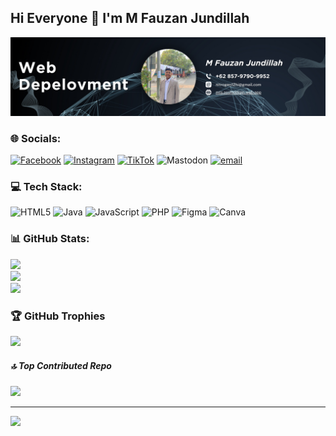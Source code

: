 ## Hi Everyone 👋 I'm M Fauzan Jundillah 
![M Fauzan Jundillah](img/Profile%20github.png)

<!--
**Fauzanjundillah/Fauzanjundillah** is a ✨ _special_ ✨ repository because its `README.md` (this file) appears on your GitHub profile.

Here are some ideas to get you started:

- 🔭 I’m currently working on ...
- 🌱 I’m currently learning ...
- 👯 I’m looking to collaborate on ...
- 🤔 I’m looking for help with ...
- 💬 Ask me about ...
- 📫 How to reach me: ...
- 😄 Pronouns: ...
- ⚡ Fun fact: ...
-->




 ### 🌐 Socials:
[![Facebook](https://img.shields.io/badge/Facebook-%231877F2.svg?logo=Facebook&logoColor=white)](https://www.facebook.com/share/16NAfyhR8K/?mibextid=wwXIfr) [![Instagram](https://img.shields.io/badge/Instagram-%23E4405F.svg?logo=Instagram&logoColor=white)](https://instagram.com/jundilah_) [![TikTok](https://img.shields.io/badge/TikTok-%23000000.svg?logo=TikTok&logoColor=white)](https://tiktok.com/@jundilah_3) ![Mastodon](https://img.shields.io/badge/-MASTODON-%232B90D9?logo=mastodon&logoColor=white) [![email](https://img.shields.io/badge/Email-D14836?logo=gmail&logoColor=white)](mailto:nitrogen12hi@gmail.com) 

### 💻 Tech Stack:
![HTML5](https://img.shields.io/badge/html5-%23E34F26.svg?style=for-the-badge&logo=html5&logoColor=white) ![Java](https://img.shields.io/badge/java-%23ED8B00.svg?style=for-the-badge&logo=openjdk&logoColor=white) ![JavaScript](https://img.shields.io/badge/javascript-%23323330.svg?style=for-the-badge&logo=javascript&logoColor=%23F7DF1E) ![PHP](https://img.shields.io/badge/php-%23777BB4.svg?style=for-the-badge&logo=php&logoColor=white) ![Figma](https://img.shields.io/badge/figma-%23F24E1E.svg?style=for-the-badge&logo=figma&logoColor=white) ![Canva](https://img.shields.io/badge/Canva-%2300C4CC.svg?style=for-the-badge&logo=Canva&logoColor=white)
### 📊 GitHub Stats:
![](https://github-readme-stats.vercel.app/api?username=Fauzanjundillah&theme=dark&hide_border=false&include_all_commits=true&count_private=true)<br/>
![](https://nirzak-streak-stats.vercel.app/?user=Fauzanjundillah&theme=dark&hide_border=false)<br/>
![](https://github-readme-stats.vercel.app/api/top-langs/?username=Fauzanjundillah&theme=dark&hide_border=false&include_all_commits=true&count_private=true&layout=compact)

### 🏆 GitHub Trophies
![](https://github-profile-trophy.vercel.app/?username=Fauzanjundillah&theme=onedark&no-frame=false&no-bg=false&margin-w=4)

##### 🔝 Top Contributed Repo
![](https://github-contributor-stats.vercel.app/api?username=Fauzanjundillah&limit=5&theme=shadow_blue&combine_all_yearly_contributions=true)

---
[![](https://visitcount.itsvg.in/api?id=Fauzanjundillah&icon=0&color=0)](https://visitcount.itsvg.in)

<!-- Proudly created with GPRM ( https://gprm.itsvg.in ) -->


